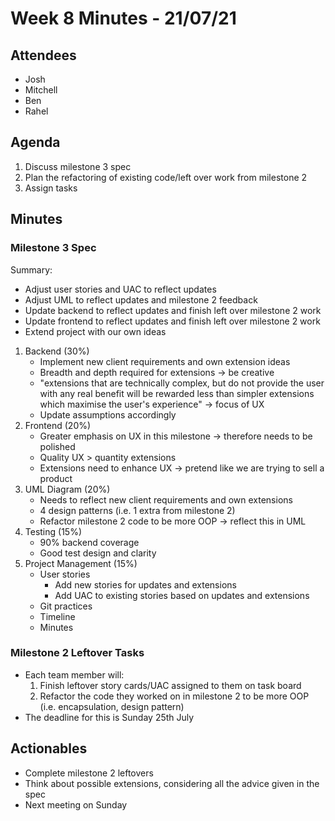 # Week 8 Minutes - 21/07/21

## Attendees
- Josh
- Mitchell
- Ben
- Rahel

## Agenda
1. Discuss milestone 3 spec
2. Plan the refactoring of existing code/left over work from milestone 2
3. Assign tasks

## Minutes
### Milestone 3 Spec
Summary:
- Adjust user stories and UAC to reflect updates
- Adjust UML to reflect updates and milestone 2 feedback
- Update backend to reflect updates and finish left over milestone 2 work
- Update frontend to reflect updates and finish left over milestone 2 work
- Extend project with our own ideas

1. Backend (30%)
    - Implement new client requirements and own extension ideas
    - Breadth and depth required for extensions -> be creative
    - "extensions that are technically complex, but do not provide the user with any real benefit will be rewarded less than simpler extensions which maximise the user's experience" -> focus of UX
    - Update assumptions accordingly
2. Frontend (20%)
    - Greater emphasis on UX in this milestone -> therefore needs to be polished
    - Quality UX > quantity extensions
    - Extensions need to enhance UX -> pretend like we are trying to sell a product
3. UML Diagram (20%)
    - Needs to reflect new client requirements and own extensions
    - 4 design patterns (i.e. 1 extra from milestone 2)
    - Refactor milestone 2 code to be more OOP -> reflect this in UML
4. Testing (15%)
    - 90% backend coverage
    - Good test design and clarity
5. Project Management (15%)
    - User stories
        - Add new stories for updates and extensions
        - Add UAC to existing stories based on updates and extensions
    - Git practices
    - Timeline
    - Minutes

### Milestone 2 Leftover Tasks
- Each team member will:
    1. Finish leftover story cards/UAC assigned to them on task board
    2. Refactor the code they worked on in milestone 2 to be more OOP (i.e. encapsulation, design pattern)
- The deadline for this is Sunday 25th July

## Actionables
- Complete milestone 2 leftovers
- Think about possible extensions, considering all the advice given in the spec
- Next meeting on Sunday

